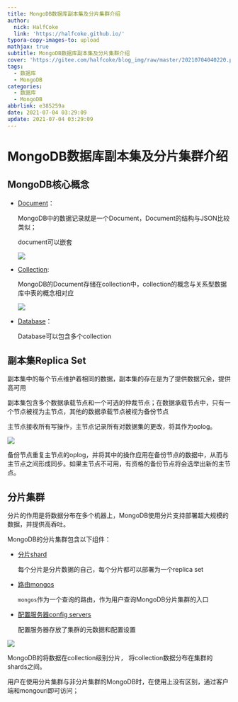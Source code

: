 ```yaml
---
title: MongoDB数据库副本集及分片集群介绍
author:
  nick: HalfCoke
  link: 'https://halfcoke.github.io/'
typora-copy-images-to: upload
mathjax: true
subtitle: MongoDB数据库副本集及分片集群介绍
cover: 'https://gitee.com/halfcoke/blog_img/raw/master/20210704040220.png'
tags:
  - 数据库
  - MongoDB
categories:
  - 数据库
  - MongoDB
abbrlink: e385259a
date: 2021-07-04 03:29:09
update: 2021-07-04 03:29:09
---
```


# MongoDB数据库副本集及分片集群介绍

## MongoDB核心概念

- [Document](https://docs.mongodb.com/manual/introduction/#document-database)：

  MongoDB中的数据记录就是一个Document，Document的结构与JSON比较类似；

  document可以嵌套

  ![](https://docs.mongodb.com/manual/images/crud-annotated-document.bakedsvg.svg)

- [Collection](https://docs.mongodb.com/manual/core/databases-and-collections/#collections):

  MongoDB的Document存储在collection中，collection的概念与关系型数据库中表的概念相对应

  ![](https://docs.mongodb.com/manual/images/crud-annotated-collection.bakedsvg.svg)

- [Database](https://docs.mongodb.com/manual/core/databases-and-collections/#databases)：

  Database可以包含多个collection

## 副本集Replica Set

副本集中的每个节点维护着相同的数据，副本集的存在是为了提供数据冗余，提供高可用

副本集包含多个数据承载节点和一个可选的仲裁节点；在数据承载节点中，只有一个节点被视为主节点，其他的数据承载节点被视为备份节点

主节点接收所有写操作，主节点记录所有对数据集的更改，将其作为oplog。

![](https://docs.mongodb.com/manual/images/replica-set-read-write-operations-primary.bakedsvg.svg)

备份节点重复主节点的oplog，并将其中的操作应用在备份节点的数据中，从而与主节点之间形成同步。如果主节点不可用，有资格的备份节点将会选举出新的主节点。

## 分片集群

分片的作用是将数据分布在多个机器上，MongoDB使用分片支持部署超大规模的数据，并提供高吞吐。

MongoDB的分片集群包含以下组件：

- [分片shard](https://docs.mongodb.com/manual/core/sharded-cluster-shards/)

  每个分片是分片数据的自己，每个分片都可以部署为一个replica set

- [路由mongos](https://docs.mongodb.com/manual/core/sharded-cluster-query-router/)

  `mongos`作为一个查询的路由，作为用户查询MongoDB分片集群的入口

- [配置服务器config servers](https://docs.mongodb.com/manual/core/sharded-cluster-config-servers/)

  配置服务器存放了集群的元数据和配置设置

![](https://docs.mongodb.com/manual/images/sharded-cluster-production-architecture.bakedsvg.svg)

MongoDB的将数据在collection级别分片， 将collection数据分布在集群的shards之间。



用户在使用分片集群与非分片集群的MongoDB时，在使用上没有区别，通过客户端和mongouri即可访问；